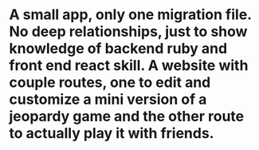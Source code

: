 # A small app, only one migration file. No deep relationships, just to show knowledge of backend ruby and front end react skill. A website with couple routes, one to edit and customize a mini version of a jeopardy game and the other route to actually play it with friends. 
